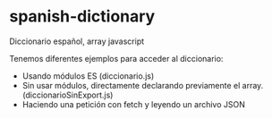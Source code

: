 # spanish-dictionary
Diccionario español, array javascript

Tenemos diferentes ejemplos para acceder al diccionario:
- Usando módulos ES (diccionario.js)
- Sin usar módulos, directamente declarando previamente el array. (diccionarioSinExport.js)
- Haciendo una petición con fetch y leyendo un archivo JSON
